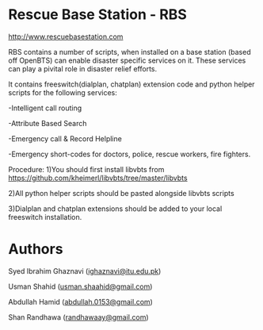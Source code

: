 Rescue Base Station - RBS
======
http://www.rescuebasestation.com

RBS contains a number of scripts, when installed on a base station (based off OpenBTS) can enable disaster specific services on it. 
These services can play a pivital role in disaster relief efforts.

It contains freeswitch(dialplan, chatplan) extension code and python helper scripts for the following services:

-Intelligent call routing

-Attribute Based Search

-Emergency call & Record Helpline

-Emergency short-codes for doctors, police, rescue workers, fire fighters. 

Procedure: 
1)You should first install libvbts from https://github.com/kheimerl/libvbts/tree/master/libvbts

2)All python helper scripts should be pasted alongside libvbts scripts

3)Dialplan and chatplan extensions should be added to your local freeswitch installation.

Authors
=========
Syed Ibrahim Ghaznavi (ighaznavi@itu.edu.pk)

Usman Shahid (usman.shaahid@gmail.com)

Abdullah Hamid (abdullah.0153@gmail.com)

Shan Randhawa (randhawaay@gmail.com)
